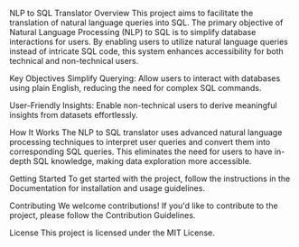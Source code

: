 NLP to SQL Translator
Overview
This project aims to facilitate the translation of natural language queries into SQL. The primary objective of Natural Language Processing (NLP) to SQL is to simplify database interactions for users. By enabling users to utilize natural language queries instead of intricate SQL code, this system enhances accessibility for both technical and non-technical users.

Key Objectives
Simplify Querying: Allow users to interact with databases using plain English, reducing the need for complex SQL commands.

User-Friendly Insights: Enable non-technical users to derive meaningful insights from datasets effortlessly.

How It Works
The NLP to SQL translator uses advanced natural language processing techniques to interpret user queries and convert them into corresponding SQL queries. This eliminates the need for users to have in-depth SQL knowledge, making data exploration more accessible.

Getting Started
To get started with the project, follow the instructions in the Documentation for installation and usage guidelines.

Contributing
We welcome contributions! If you'd like to contribute to the project, please follow the Contribution Guidelines.

License
This project is licensed under the MIT License.
